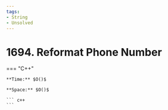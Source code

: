 ```yaml
---
tags:
- String
- Unsolved
---
```



# 1694. Reformat Phone Number

=== "C++"

    **Time:** $O()$

    **Space:** $O()$

    ``` c++
    ```